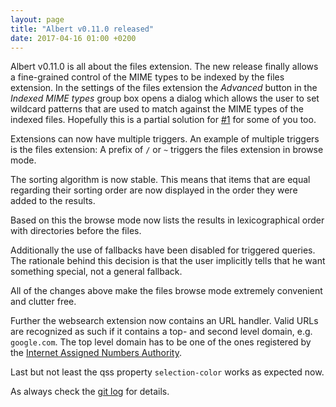 ```yaml
---
layout: page
title: "Albert v0.11.0 released"
date: 2017-04-16 01:00 +0200
---
```


Albert v0.11.0 is all about the files extension. The new release finally allows a fine-grained control of the MIME types to be indexed by the files extension. In the settings of the files extension the _Advanced_ button in the _Indexed MIME types_ group box opens a dialog which allows the user to set wildcard patterns that are used to match against the MIME types of the indexed files. Hopefully this is a partial solution for [#1](https://github.com/albertlauncher/albert/issues/1) for some of you too.

Extensions can now have multiple triggers. An example of multiple triggers is the files extension: A prefix of `/` or `~` triggers the files extension in browse mode.

The sorting algorithm is now stable. This means that items that are equal regarding their sorting order are now displayed in the order they were added to the results.

Based on this the browse mode now lists the results in lexicographical order with directories before the files.

Additionally the use of fallbacks have been disabled for triggered queries. The rationale behind this decision is that the user implicitly tells that he want something special, not a general fallback.

All of the changes above make the files browse mode extremely convenient and clutter free.

Further the websearch extension now contains an URL handler. Valid URLs are recognized as such if it contains a top- and second level domain, e.g. `google.com`. The top level domain has to be one of the ones registered by the [Internet Assigned Numbers Authority](http://www.iana.org/).

Last but not least the qss property `selection-color` works as expected now.

As always check the [git log](https://github.com/albertlauncher/albert/commits/v0.11.0) for details.
